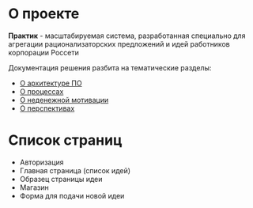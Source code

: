 # О проекте
**Практик** - масштабируемая система, разработанная специально для агрегации рационализаторских предложений и идей работников корпорации Россети

Документация решения разбита на тематические разделы:
- [О архитектуре ПО](Documentation/Architecture.md)
- [О процессах](Documentation/Processes.md)
- [О неденежной мотивации](Documentation/Non-monetary%20motivation.md)
- [О перспективах](Documentation/Perspectives.md)

# Список страниц
- Авторизация
- Главная страница (список идей)
- Образец страницы идеи
- Магазин
- Форма для подачи новой идеи